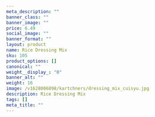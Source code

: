 ```yaml
---
meta_description: ""
banner_class: ""
banner_image: ""
price: 6.49
social_image: ""
banner_format: ""
layout: product
name: Rice Dressing Mix
sku: 105
product_options: []
canonical: ""
weight__display_: "0"
banner_alt: ""
weight: 16
image: /v1628006898/kartchners/dressing_mix_cuisyu.jpg
description: Rice Dressing Mix
tags: []
meta_title: ""
---
```

